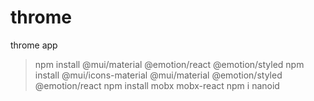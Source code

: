 # throme
throme app
> npm install @mui/material @emotion/react @emotion/styled
> npm install @mui/icons-material @mui/material @emotion/styled @emotion/react
> npm install mobx mobx-react
> npm i nanoid
